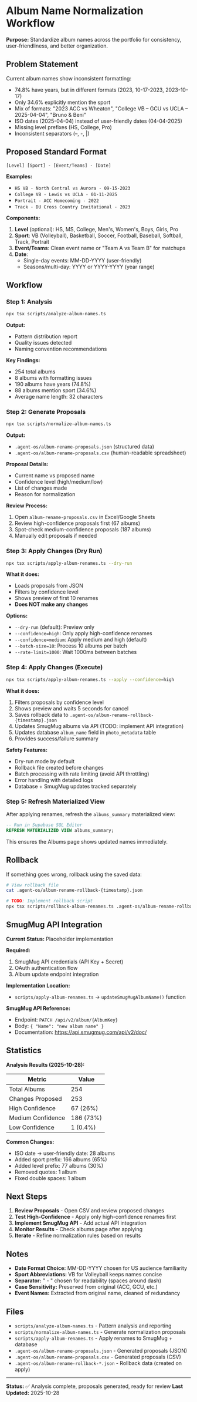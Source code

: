# Album Name Normalization Workflow

**Purpose:** Standardize album names across the portfolio for consistency, user-friendliness, and better organization.

## Problem Statement

Current album names show inconsistent formatting:
- 74.8% have years, but in different formats (2023, 10-17-2023, 2023-10-17)
- Only 34.6% explicitly mention the sport
- Mix of formats: "2023 ACC vs Wheaton", "College VB – GCU vs UCLA – 2025-04-04", "Bruno & Beni"
- ISO dates (2025-04-04) instead of user-friendly dates (04-04-2025)
- Missing level prefixes (HS, College, Pro)
- Inconsistent separators (–, -, |)

## Proposed Standard Format

```
[Level] [Sport] - [Event/Teams] - [Date]
```

**Examples:**
- `HS VB - North Central vs Aurora - 09-15-2023`
- `College VB - Lewis vs UCLA - 01-11-2025`
- `Portrait - ACC Homecoming - 2022`
- `Track - DU Cross Country Invitational - 2023`

**Components:**
1. **Level** (optional): HS, MS, College, Men's, Women's, Boys, Girls, Pro
2. **Sport**: VB (Volleyball), Basketball, Soccer, Football, Baseball, Softball, Track, Portrait
3. **Event/Teams**: Clean event name or "Team A vs Team B" for matchups
4. **Date**:
   - Single-day events: MM-DD-YYYY (user-friendly)
   - Seasons/multi-day: YYYY or YYYY-YYYY (year range)

## Workflow

### Step 1: Analysis

```bash
npx tsx scripts/analyze-album-names.ts
```

**Output:**
- Pattern distribution report
- Quality issues detected
- Naming convention recommendations

**Key Findings:**
- 254 total albums
- 8 albums with formatting issues
- 190 albums have years (74.8%)
- 88 albums mention sport (34.6%)
- Average name length: 32 characters

### Step 2: Generate Proposals

```bash
npx tsx scripts/normalize-album-names.ts
```

**Output:**
- `.agent-os/album-rename-proposals.json` (structured data)
- `.agent-os/album-rename-proposals.csv` (human-readable spreadsheet)

**Proposal Details:**
- Current name vs proposed name
- Confidence level (high/medium/low)
- List of changes made
- Reason for normalization

**Review Process:**
1. Open `album-rename-proposals.csv` in Excel/Google Sheets
2. Review high-confidence proposals first (67 albums)
3. Spot-check medium-confidence proposals (187 albums)
4. Manually edit proposals if needed

### Step 3: Apply Changes (Dry Run)

```bash
npx tsx scripts/apply-album-renames.ts --dry-run
```

**What it does:**
- Loads proposals from JSON
- Filters by confidence level
- Shows preview of first 10 renames
- **Does NOT make any changes**

**Options:**
- `--dry-run` (default): Preview only
- `--confidence=high`: Only apply high-confidence renames
- `--confidence=medium`: Apply medium and high (default)
- `--batch-size=10`: Process 10 albums per batch
- `--rate-limit=1000`: Wait 1000ms between batches

### Step 4: Apply Changes (Execute)

```bash
npx tsx scripts/apply-album-renames.ts --apply --confidence=high
```

**What it does:**
1. Filters proposals by confidence level
2. Shows preview and waits 5 seconds for cancel
3. Saves rollback data to `.agent-os/album-rename-rollback-{timestamp}.json`
4. Updates SmugMug albums via API (TODO: implement API integration)
5. Updates database `album_name` field in `photo_metadata` table
6. Provides success/failure summary

**Safety Features:**
- Dry-run mode by default
- Rollback file created before changes
- Batch processing with rate limiting (avoid API throttling)
- Error handling with detailed logs
- Database + SmugMug updates tracked separately

### Step 5: Refresh Materialized View

After applying renames, refresh the `albums_summary` materialized view:

```sql
-- Run in Supabase SQL Editor
REFRESH MATERIALIZED VIEW albums_summary;
```

This ensures the Albums page shows updated names immediately.

## Rollback

If something goes wrong, rollback using the saved data:

```bash
# View rollback file
cat .agent-os/album-rename-rollback-{timestamp}.json

# TODO: Implement rollback script
npx tsx scripts/rollback-album-renames.ts .agent-os/album-rename-rollback-{timestamp}.json
```

## SmugMug API Integration

**Current Status:** Placeholder implementation

**Required:**
1. SmugMug API credentials (API Key + Secret)
2. OAuth authentication flow
3. Album update endpoint integration

**Implementation Location:**
- `scripts/apply-album-renames.ts` → `updateSmugMugAlbumName()` function

**SmugMug API Reference:**
- Endpoint: `PATCH /api/v2/album/{AlbumKey}`
- Body: `{ "Name": "new album name" }`
- Documentation: https://api.smugmug.com/api/v2/doc/

## Statistics

**Analysis Results (2025-10-28):**

| Metric | Value |
|--------|-------|
| Total Albums | 254 |
| Changes Proposed | 253 |
| High Confidence | 67 (26%) |
| Medium Confidence | 186 (73%) |
| Low Confidence | 1 (0.4%) |

**Common Changes:**
- ISO date → user-friendly date: 28 albums
- Added sport prefix: 166 albums (65%)
- Added level prefix: 77 albums (30%)
- Removed quotes: 1 album
- Fixed double spaces: 1 album

## Next Steps

1. **Review Proposals** - Open CSV and review proposed changes
2. **Test High-Confidence** - Apply only high-confidence renames first
3. **Implement SmugMug API** - Add actual API integration
4. **Monitor Results** - Check albums page after applying
5. **Iterate** - Refine normalization rules based on results

## Notes

- **Date Format Choice:** MM-DD-YYYY chosen for US audience familiarity
- **Sport Abbreviations:** VB for Volleyball keeps names concise
- **Separator:** " - " chosen for readability (spaces around dash)
- **Case Sensitivity:** Preserved from original (ACC, GCU, etc.)
- **Event Names:** Extracted from original name, cleaned of redundancy

## Files

- `scripts/analyze-album-names.ts` - Pattern analysis and reporting
- `scripts/normalize-album-names.ts` - Generate normalization proposals
- `scripts/apply-album-renames.ts` - Apply renames to SmugMug + database
- `.agent-os/album-rename-proposals.json` - Generated proposals (JSON)
- `.agent-os/album-rename-proposals.csv` - Generated proposals (CSV)
- `.agent-os/album-rename-rollback-*.json` - Rollback data (created on apply)

---

**Status:** ✅ Analysis complete, proposals generated, ready for review
**Last Updated:** 2025-10-28
